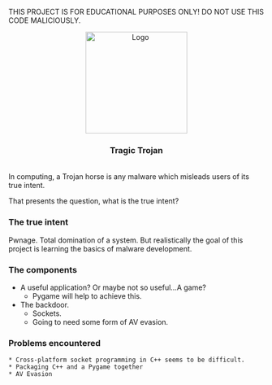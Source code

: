 THIS PROJECT IS FOR EDUCATIONAL PURPOSES ONLY! DO NOT USE THIS CODE MALICIOUSLY.
<br/>
<p align="center">
  <a href="https://github.com/github_username/repo_name">
    <img src="https://enterprise.comodo.com/images/what-is-the-trojan-horse-virus.webp" alt="Logo" width="200" height="200">
  </a>
  <h3 align="center">Tragic Trojan</h3>
</p>
<br/>
In computing, a Trojan horse is any malware which misleads users of its true intent.

That presents the question, what is the true intent?

### The true intent

Pwnage. Total domination of a system.
But realistically the goal of this project is learning the basics of malware development.

### The components

   * A useful application? Or maybe not so useful...A game?
      * Pygame will help to achieve this.
   * The backdoor.
      * Sockets.
      * Going to need some form of AV evasion.

### Problems encountered
	* Cross-platform socket programming in C++ seems to be difficult.
	* Packaging C++ and a Pygame together
	* AV Evasion
